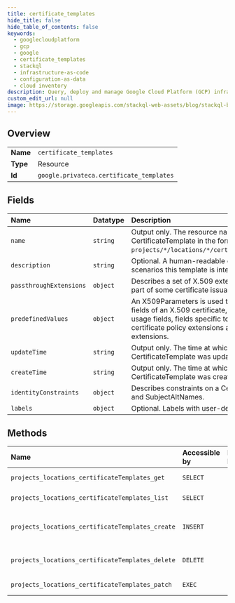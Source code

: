```yaml
---
title: certificate_templates
hide_title: false
hide_table_of_contents: false
keywords:
  - googlecloudplatform
  - gcp
  - google
  - certificate_templates
  - stackql
  - infrastructure-as-code
  - configuration-as-data
  - cloud inventory
description: Query, deploy and manage Google Cloud Platform (GCP) infrastructure and resources using SQL
custom_edit_url: null
image: https://storage.googleapis.com/stackql-web-assets/blog/stackql-blog-post-featured-image.png
---
```

  
    

## Overview
<table><tbody>
<tr><td><b>Name</b></td><td><code>certificate_templates</code></td></tr>
<tr><td><b>Type</b></td><td>Resource</td></tr>
<tr><td><b>Id</b></td><td><code>google.privateca.certificate_templates</code></td></tr>
</tbody></table>

## Fields
| Name | Datatype | Description |
|:-----|:---------|:------------|
| `name` | `string` | Output only. The resource name for this CertificateTemplate in the format `projects/*/locations/*/certificateTemplates/*`. |
| `description` | `string` | Optional. A human-readable description of scenarios this template is intended for. |
| `passthroughExtensions` | `object` | Describes a set of X.509 extensions that may be part of some certificate issuance controls. |
| `predefinedValues` | `object` | An X509Parameters is used to describe certain fields of an X.509 certificate, such as the key usage fields, fields specific to CA certificates, certificate policy extensions and custom extensions. |
| `updateTime` | `string` | Output only. The time at which this CertificateTemplate was updated. |
| `createTime` | `string` | Output only. The time at which this CertificateTemplate was created. |
| `identityConstraints` | `object` | Describes constraints on a Certificate's Subject and SubjectAltNames. |
| `labels` | `object` | Optional. Labels with user-defined metadata. |
## Methods
| Name | Accessible by | Required Params | Description |
|:-----|:--------------|:----------------|:------------|
| `projects_locations_certificateTemplates_get` | `SELECT` | `name` | Returns a CertificateTemplate. |
| `projects_locations_certificateTemplates_list` | `SELECT` | `parent` | Lists CertificateTemplates. |
| `projects_locations_certificateTemplates_create` | `INSERT` | `parent` | Create a new CertificateTemplate in a given Project and Location. |
| `projects_locations_certificateTemplates_delete` | `DELETE` | `name` | DeleteCertificateTemplate deletes a CertificateTemplate. |
| `projects_locations_certificateTemplates_patch` | `EXEC` | `name` | Update a CertificateTemplate. |

